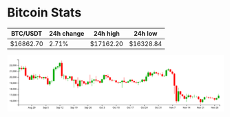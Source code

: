# Bitcoin Stats

BTC/USDT|24h change|24h high|24h low|
|---|---|---|---|
|$16862.70|2.71%|$17162.20|$16328.84|

<img src="./chart.svg">
